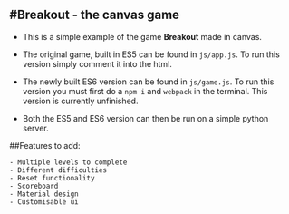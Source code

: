 #Breakout - the canvas game
---

- This is a simple example of the game **Breakout** made in canvas.

- The original game, built in ES5 can be found in `js/app.js`. To run this version simply comment it into the html.

- The newly built ES6 version can be found in `js/game.js`. To run this version you must first do a `npm i` and `webpack` in the terminal. This version is currently unfinished.

- Both the ES5 and ES6 version can then be run on a simple python server.

##Features to add:

	- Multiple levels to complete
	- Different difficulties
	- Reset functionality
	- Scoreboard
	- Material design
	- Customisable ui
